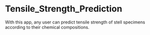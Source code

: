 # Tensile_Strength_Prediction
With this app, any user can predict tensile strength of stell specimens according to their chemical compositions.
